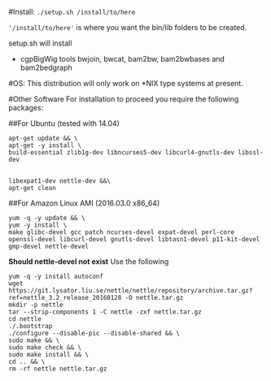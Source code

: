 #Install:
`./setup.sh /install/to/here`

`'/install/to/here'` is where you want the bin/lib folders to be created.

setup.sh will install
- cgpBigWig tools bwjoin, bwcat, bam2bw, bam2bwbases and bam2bedgraph

#OS:
  This distribution will only work on *NIX type systems at present.

#Other Software
  For installation to proceed you require the following packages:



##For Ubuntu (tested with 14.04)
```
apt-get update && \
apt-get -y install \
build-essential zlib1g-dev libncurses5-dev libcurl4-gnutls-dev libssl-dev


libexpat1-dev nettle-dev &&\
apt-get clean
```

##For Amazon Linux AMI (2016.03.0 x86_64)
```
yum -q -y update && \
yum -y install \
make glibc-devel gcc patch ncurses-devel expat-devel perl-core openssl-devel libcurl-devel gnutls-devel libtasn1-devel p11-kit-devel gmp-devel nettle-devel
```

**Should nettle-devel not exist**
Use the following

```
yum -q -y install autoconf
wget https://git.lysator.liu.se/nettle/nettle/repository/archive.tar.gz?ref=nettle_3.2_release_20160128 -O nettle.tar.gz
mkdir -p nettle
tar --strip-components 1 -C nettle -zxf nettle.tar.gz
cd nettle
./.bootstrap
./configure --disable-pic --disable-shared && \
sudo make && \
sudo make check && \
sudo make install && \
cd .. && \
rm -rf nettle nettle.tar.gz
```
